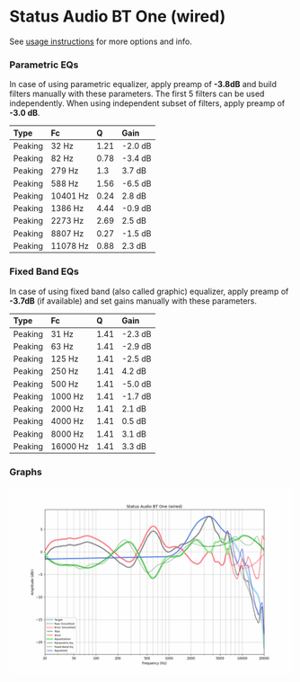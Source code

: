 # Status Audio BT One (wired)
See [usage instructions](https://github.com/jaakkopasanen/AutoEq#usage) for more options and info.

### Parametric EQs
In case of using parametric equalizer, apply preamp of **-3.8dB** and build filters manually
with these parameters. The first 5 filters can be used independently.
When using independent subset of filters, apply preamp of **-3.0 dB**.

| Type    | Fc       |    Q | Gain    |
|:--------|:---------|:-----|:--------|
| Peaking | 32 Hz    | 1.21 | -2.0 dB |
| Peaking | 82 Hz    | 0.78 | -3.4 dB |
| Peaking | 279 Hz   | 1.3  | 3.7 dB  |
| Peaking | 588 Hz   | 1.56 | -6.5 dB |
| Peaking | 10401 Hz | 0.24 | 2.8 dB  |
| Peaking | 1386 Hz  | 4.44 | -0.9 dB |
| Peaking | 2273 Hz  | 2.69 | 2.5 dB  |
| Peaking | 8807 Hz  | 0.27 | -1.5 dB |
| Peaking | 11078 Hz | 0.88 | 2.3 dB  |

### Fixed Band EQs
In case of using fixed band (also called graphic) equalizer, apply preamp of **-3.7dB**
(if available) and set gains manually with these parameters.

| Type    | Fc       |    Q | Gain    |
|:--------|:---------|:-----|:--------|
| Peaking | 31 Hz    | 1.41 | -2.3 dB |
| Peaking | 63 Hz    | 1.41 | -2.9 dB |
| Peaking | 125 Hz   | 1.41 | -2.5 dB |
| Peaking | 250 Hz   | 1.41 | 4.2 dB  |
| Peaking | 500 Hz   | 1.41 | -5.0 dB |
| Peaking | 1000 Hz  | 1.41 | -1.7 dB |
| Peaking | 2000 Hz  | 1.41 | 2.1 dB  |
| Peaking | 4000 Hz  | 1.41 | 0.5 dB  |
| Peaking | 8000 Hz  | 1.41 | 3.1 dB  |
| Peaking | 16000 Hz | 1.41 | 3.3 dB  |

### Graphs
![](./Status%20Audio%20BT%20One%20(wired).png)